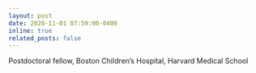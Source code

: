 ```yaml
---
layout: post
date: 2020-11-01 07:59:00-0400
inline: true
related_posts: false
---
```


Postdoctoral fellow, Boston Children’s Hospital, Harvard Medical School
